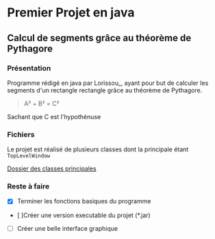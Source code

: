 # Premier Projet en java


## Calcul de segments grâce au théorème de Pythagore


### Présentation

Programme rédigé en java par Lorissou_, ayant pour but de calculer les segments d'un rectangle rectangle grâce au théorème de Pythagore.

> A² + B² = C²

Sachant que C est l'hypothénuse

### Fichiers

Le projet est réalisé de plusieurs classes dont la principale étant `TopLevelWindow`

[Dossier des classes principales](src/Base/)

### Reste à faire

- [x] Terminer les fonctions basiques du programme
- [ ]Créer une version executable du projet (\*.jar)
- [ ] Créer une belle interface graphique
